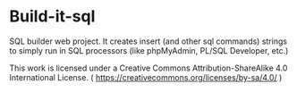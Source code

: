 # Build-it-sql
SQL builder web project. It creates insert (and other sql commands) strings to simply run in SQL processors (like phpMyAdmin, PL/SQL Developer, etc.)

This work is licensed under a Creative Commons Attribution-ShareAlike 4.0 International License.
( https://creativecommons.org/licenses/by-sa/4.0/ )
